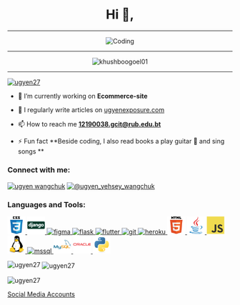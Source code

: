 <head>
<meta name="viewport" content="width=device-width, initial-scale=1">
</head>
<h1 align="center">Hi 👋,</h1>
<hr>
<p align="center"><img  alt="Coding" width="500" src="https://sharasolutions.com/wp-content/uploads/2019/01/programming.gif"/></p>
<hr>
<p align="center"><img src="https://scontent.fpbh1-1.fna.fbcdn.net/v/t39.30808-6/272802807_1071439543636251_8130506968425608310_n.jpg?_nc_cat=107&ccb=1-5&_nc_sid=8bfeb9&_nc_ohc=JKF1EV_30ywAX8WpBIY&_nc_ht=scontent.fpbh1-1.fna&oh=00_AT_X0E8Y1lo68gcUQNBgjpuTQiwKyqShXeGx1e4VAZ6aRA&oe=61F88DDA"alt="khushboogoel01" /></p>
<hr>




<p align="left"> <a href="https://github.com/ryo-ma/github-profile-trophy"><img src="https://github-profile-trophy.vercel.app/?username=ugyen27" alt="ugyen27" /></a> </p>

- 🔭 I’m currently working on **Ecommerce-site**

- 📝 I regularly write articles on [ugyenexposure.com](ugyenexpo.blogspot.com)

- 📫 How to reach me **12190038.gcit@rub.edu.bt**

- ⚡ Fun fact **Beside coding, I also read books a
 play guitar 🎸 and  sing songs **




<h3 align="left">Connect with me:</h3>
<p align="left">
<a href="https://linkedin.com/in/ugyen wangchuk" target="blank"><img align="center" src="https://raw.githubusercontent.com/rahuldkjain/github-profile-readme-generator/master/src/images/icons/Social/linked-in-alt.svg" alt="ugyen wangchuk" height="30" width="40" /></a>
<a href="https://instagram.com/@ugyen_yehsey_wangchuk" target="blank"><img align="center" src="https://raw.githubusercontent.com/rahuldkjain/github-profile-readme-generator/master/src/images/icons/Social/instagram.svg" alt="@ugyen_yehsey_wangchuk" height="30" width="40" /></a>
</p>

<h3 align="left">Languages and Tools:</h3>
<p align="left"> <a href="https://www.w3schools.com/css/" target="_blank" rel="noreferrer"> <img src="https://raw.githubusercontent.com/devicons/devicon/master/icons/css3/css3-original-wordmark.svg" alt="css3" width="40" height="40"/> </a> <a href="https://www.djangoproject.com/" target="_blank" rel="noreferrer"> <img src="https://raw.githubusercontent.com/devicons/devicon/master/icons/django/django-original.svg" alt="django" width="40" height="40"/> </a> <a href="https://www.figma.com/" target="_blank" rel="noreferrer"> <img src="https://www.vectorlogo.zone/logos/figma/figma-icon.svg" alt="figma" width="40" height="40"/> </a> <a href="https://flask.palletsprojects.com/" target="_blank" rel="noreferrer"> <img src="https://www.vectorlogo.zone/logos/pocoo_flask/pocoo_flask-icon.svg" alt="flask" width="40" height="40"/> </a> <a href="https://flutter.dev" target="_blank" rel="noreferrer"> <img src="https://www.vectorlogo.zone/logos/flutterio/flutterio-icon.svg" alt="flutter" width="40" height="40"/> </a> <a href="https://git-scm.com/" target="_blank" rel="noreferrer"> <img src="https://www.vectorlogo.zone/logos/git-scm/git-scm-icon.svg" alt="git" width="40" height="40"/> </a> <a href="https://heroku.com" target="_blank" rel="noreferrer"> <img src="https://www.vectorlogo.zone/logos/heroku/heroku-icon.svg" alt="heroku" width="40" height="40"/> </a> <a href="https://www.w3.org/html/" target="_blank" rel="noreferrer"> <img src="https://raw.githubusercontent.com/devicons/devicon/master/icons/html5/html5-original-wordmark.svg" alt="html5" width="40" height="40"/> </a> <a href="https://www.java.com" target="_blank" rel="noreferrer"> <img src="https://raw.githubusercontent.com/devicons/devicon/master/icons/java/java-original.svg" alt="java" width="40" height="40"/> </a> <a href="https://developer.mozilla.org/en-US/docs/Web/JavaScript" target="_blank" rel="noreferrer"> <img src="https://raw.githubusercontent.com/devicons/devicon/master/icons/javascript/javascript-original.svg" alt="javascript" width="40" height="40"/> </a> <a href="https://www.linux.org/" target="_blank" rel="noreferrer"> <img src="https://raw.githubusercontent.com/devicons/devicon/master/icons/linux/linux-original.svg" alt="linux" width="40" height="40"/> </a> <a href="https://www.microsoft.com/en-us/sql-server" target="_blank" rel="noreferrer"> <img src="https://www.svgrepo.com/show/303229/microsoft-sql-server-logo.svg" alt="mssql" width="40" height="40"/> </a> <a href="https://www.mysql.com/" target="_blank" rel="noreferrer"> <img src="https://raw.githubusercontent.com/devicons/devicon/master/icons/mysql/mysql-original-wordmark.svg" alt="mysql" width="40" height="40"/> </a> <a href="https://www.oracle.com/" target="_blank" rel="noreferrer"> <img src="https://raw.githubusercontent.com/devicons/devicon/master/icons/oracle/oracle-original.svg" alt="oracle" width="40" height="40"/> </a> <a href="https://www.python.org" target="_blank" rel="noreferrer"> <img src="https://raw.githubusercontent.com/devicons/devicon/master/icons/python/python-original.svg" alt="python" width="40" height="40"/> </a> </p>

<p><img align="left" src="https://github-readme-stats.vercel.app/api/top-langs?username=ugyen27&show_icons=true&locale=en&layout=compact" alt="ugyen27" /></p>

<p>&nbsp;<img align="center" src="https://github-readme-stats.vercel.app/api?username=ugyen27&show_icons=true&locale=en" alt="ugyen27" /></p>

<p><img align="center" src="https://github-readme-streak-stats.herokuapp.com/?user=ugyen27&" alt="ugyen27" /></p>
<a href="https://linktr.ee/Ugyen27">Social Media Accounts</a>

